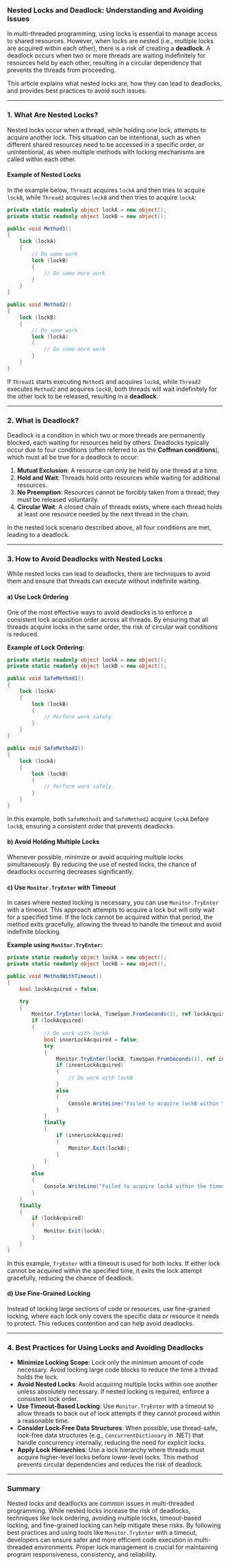 ### Nested Locks and Deadlock: Understanding and Avoiding Issues

In multi-threaded programming, using locks is essential to manage access to shared resources. However, when locks are nested (i.e., multiple locks are acquired within each other), there is a risk of creating a **deadlock**. A deadlock occurs when two or more threads are waiting indefinitely for resources held by each other, resulting in a circular dependency that prevents the threads from proceeding.

This article explains what nested locks are, how they can lead to deadlocks, and provides best practices to avoid such issues.

---

### 1. What Are Nested Locks?

Nested locks occur when a thread, while holding one lock, attempts to acquire another lock. This situation can be intentional, such as when different shared resources need to be accessed in a specific order, or unintentional, as when multiple methods with locking mechanisms are called within each other.

#### Example of Nested Locks

In the example below, `Thread1` acquires `lockA` and then tries to acquire `lockB`, while `Thread2` acquires `lockB` and then tries to acquire `lockA`:

```csharp
private static readonly object lockA = new object();
private static readonly object lockB = new object();

public void Method1()
{
    lock (lockA)
    {
        // Do some work
        lock (lockB)
        {
            // Do some more work
        }
    }
}

public void Method2()
{
    lock (lockB)
    {
        // Do some work
        lock (lockA)
        {
            // Do some more work
        }
    }
}
```

If `Thread1` starts executing `Method1` and acquires `lockA`, while `Thread2` executes `Method2` and acquires `lockB`, both threads will wait indefinitely for the other lock to be released, resulting in a **deadlock**.

---

### 2. What is Deadlock?

Deadlock is a condition in which two or more threads are permanently blocked, each waiting for resources held by others. Deadlocks typically occur due to four conditions (often referred to as the **Coffman conditions**), which must all be true for a deadlock to occur:

1. **Mutual Exclusion**: A resource can only be held by one thread at a time.
2. **Hold and Wait**: Threads hold onto resources while waiting for additional resources.
3. **No Preemption**: Resources cannot be forcibly taken from a thread; they must be released voluntarily.
4. **Circular Wait**: A closed chain of threads exists, where each thread holds at least one resource needed by the next thread in the chain.

In the nested lock scenario described above, all four conditions are met, leading to a deadlock.

---

### 3. How to Avoid Deadlocks with Nested Locks

While nested locks can lead to deadlocks, there are techniques to avoid them and ensure that threads can execute without indefinite waiting.

#### a) Use Lock Ordering

One of the most effective ways to avoid deadlocks is to enforce a consistent lock acquisition order across all threads. By ensuring that all threads acquire locks in the same order, the risk of circular wait conditions is reduced.

**Example of Lock Ordering:**

```csharp
private static readonly object lockA = new object();
private static readonly object lockB = new object();

public void SafeMethod1()
{
    lock (lockA)
    {
        lock (lockB)
        {
            // Perform work safely
        }
    }
}

public void SafeMethod2()
{
    lock (lockA)
    {
        lock (lockB)
        {
            // Perform work safely
        }
    }
}
```

In this example, both `SafeMethod1` and `SafeMethod2` acquire `lockA` before `lockB`, ensuring a consistent order that prevents deadlocks.

#### b) Avoid Holding Multiple Locks

Whenever possible, minimize or avoid acquiring multiple locks simultaneously. By reducing the use of nested locks, the chance of deadlocks occurring decreases significantly.

#### c) Use `Monitor.TryEnter` with Timeout

In cases where nested locking is necessary, you can use `Monitor.TryEnter` with a timeout. This approach attempts to acquire a lock but will only wait for a specified time. If the lock cannot be acquired within that period, the method exits gracefully, allowing the thread to handle the timeout and avoid indefinite blocking.

**Example using `Monitor.TryEnter`:**

```csharp
private static readonly object lockA = new object();
private static readonly object lockB = new object();

public void MethodWithTimeout()
{
    bool lockAcquired = false;

    try
    {
        Monitor.TryEnter(lockA, TimeSpan.FromSeconds(1), ref lockAcquired);
        if (lockAcquired)
        {
            // Do work with lockA
            bool innerLockAcquired = false;
            try
            {
                Monitor.TryEnter(lockB, TimeSpan.FromSeconds(1), ref innerLockAcquired);
                if (innerLockAcquired)
                {
                    // Do work with lockB
                }
                else
                {
                    Console.WriteLine("Failed to acquire lockB within the timeout.");
                }
            }
            finally
            {
                if (innerLockAcquired)
                {
                    Monitor.Exit(lockB);
                }
            }
        }
        else
        {
            Console.WriteLine("Failed to acquire lockA within the timeout.");
        }
    }
    finally
    {
        if (lockAcquired)
        {
            Monitor.Exit(lockA);
        }
    }
}
```

In this example, `TryEnter` with a timeout is used for both locks. If either lock cannot be acquired within the specified time, it exits the lock attempt gracefully, reducing the chance of deadlock.

#### d) Use Fine-Grained Locking

Instead of locking large sections of code or resources, use fine-grained locking, where each lock only covers the specific data or resource it needs to protect. This reduces contention and can help avoid deadlocks.

---

### 4. Best Practices for Using Locks and Avoiding Deadlocks

- **Minimize Locking Scope**: Lock only the minimum amount of code necessary. Avoid locking large code blocks to reduce the time a thread holds the lock.
- **Avoid Nested Locks**: Avoid acquiring multiple locks within one another unless absolutely necessary. If nested locking is required, enforce a consistent lock order.
- **Use Timeout-Based Locking**: Use `Monitor.TryEnter` with a timeout to allow threads to back out of lock attempts if they cannot proceed within a reasonable time.
- **Consider Lock-Free Data Structures**: When possible, use thread-safe, lock-free data structures (e.g., `ConcurrentDictionary` in .NET) that handle concurrency internally, reducing the need for explicit locks.
- **Apply Lock Hierarchies**: Use a lock hierarchy where threads must acquire higher-level locks before lower-level locks. This method prevents circular dependencies and reduces the risk of deadlock.

---

### Summary

Nested locks and deadlocks are common issues in multi-threaded programming. While nested locks increase the risk of deadlocks, techniques like lock ordering, avoiding multiple locks, timeout-based locking, and fine-grained locking can help mitigate these risks. By following best practices and using tools like `Monitor.TryEnter` with a timeout, developers can ensure safer and more efficient code execution in multi-threaded environments. Proper lock management is crucial for maintaining program responsiveness, consistency, and reliability.
